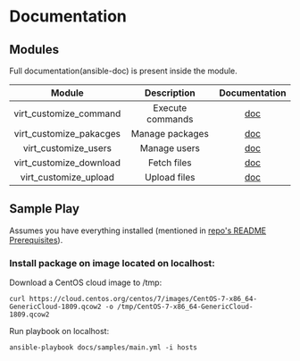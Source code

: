 # Documentation

## Modules

Full documentation(ansible-doc) is present inside the module.

| Module                   | Description                | Documentation                                                                |
|:------------------------:|:--------------------------:|:----------------------------------------------------------------------------:|
| virt_customize_command   | Execute commands           | [doc](/ansible/modules/virt_customize/virt_customize_command.py#L14-L138)    |
| virt_customize_pakacges  | Manage packages            | [doc](/ansible/modules/virt_customize/virt_customize_packages.py#L14-L134)   |
| virt_customize_users     | Manage users               | [doc](/ansible/modules/virt_customize/virt_customize_users.py#L14-L91)       |
| virt_customize_download  | Fetch files                | [doc](/ansible/modules/virt_customize/virt_customize_download.py#L14-L101)   |
| virt_customize_upload    | Upload files               | [doc](/ansible/modules/virt_customize/virt_customize_upload.py#L14-L98)      |

## Sample Play

Assumes you have everything installed (mentioned in [repo's README Prerequisites](/README.md#Prerequisites)).

### Install package on image located on localhost:

Download a CentOS cloud image to /tmp:

`curl https://cloud.centos.org/centos/7/images/CentOS-7-x86_64-GenericCloud-1809.qcow2 -o /tmp/CentOS-7-x86_64-GenericCloud-1809.qcow2`

Run playbook on localhost:

`ansible-playbook docs/samples/main.yml -i hosts`
